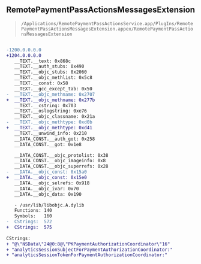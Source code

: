 ## RemotePaymentPassActionsMessagesExtension

> `/Applications/RemotePaymentPassActionsService.app/PlugIns/RemotePaymentPassActionsMessagesExtension.appex/RemotePaymentPassActionsMessagesExtension`

```diff

-1200.0.0.0.0
+1204.0.0.0.0
   __TEXT.__text: 0x868c
   __TEXT.__auth_stubs: 0x490
   __TEXT.__objc_stubs: 0x2060
   __TEXT.__objc_methlist: 0x5c8
   __TEXT.__const: 0x58
   __TEXT.__gcc_except_tab: 0x50
-  __TEXT.__objc_methname: 0x2707
+  __TEXT.__objc_methname: 0x277b
   __TEXT.__cstring: 0x703
   __TEXT.__oslogstring: 0xe76
   __TEXT.__objc_classname: 0x21a
-  __TEXT.__objc_methtype: 0xd0b
+  __TEXT.__objc_methtype: 0xd41
   __TEXT.__unwind_info: 0x210
   __DATA_CONST.__auth_got: 0x258
   __DATA_CONST.__got: 0x1e8

   __DATA_CONST.__objc_protolist: 0x38
   __DATA_CONST.__objc_imageinfo: 0x8
   __DATA_CONST.__objc_superrefs: 0x28
-  __DATA.__objc_const: 0x15a0
+  __DATA.__objc_const: 0x15e0
   __DATA.__objc_selrefs: 0x918
   __DATA.__objc_ivar: 0x70
   __DATA.__objc_data: 0x190

   - /usr/lib/libobjc.A.dylib
   Functions: 140
   Symbols:   160
-  CStrings:  572
+  CStrings:  575
 
CStrings:
+ "@\"NSData\"24@0:8@\"PKPaymentAuthorizationCoordinator\"16"
+ "analyticsSessionSubjectForPaymentAuthorizationCoordinator:"
+ "analyticsSessionTokenForPaymentAuthorizationCoordinator:"

```
